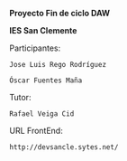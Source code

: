 **Proyecto Fin de ciclo DAW**

**IES San Clemente**

Participantes:

	Jose Luis Rego Rodríguez

	Óscar Fuentes Maña

Tutor:

	Rafael Veiga Cid

URL FrontEnd:

	http://devsancle.sytes.net/
